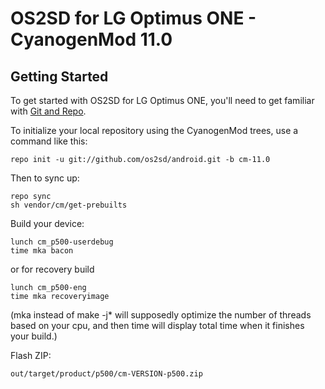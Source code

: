 OS2SD for LG Optimus ONE - CyanogenMod 11.0
===========

Getting Started
---------------

To get started with OS2SD for LG Optimus ONE, you'll need to get
familiar with [Git and Repo](http://source.android.com/source/developing.html).


To initialize your local repository using the CyanogenMod trees, use a command like this:

    repo init -u git://github.com/os2sd/android.git -b cm-11.0

Then to sync up:

    repo sync
    sh vendor/cm/get-prebuilts

Build your device:

    lunch cm_p500-userdebug
    time mka bacon

or  for recovery build

    lunch cm_p500-eng
    time mka recoveryimage

(mka instead of make -j* will supposedly optimize the number of threads based on your cpu, and then time will display total time when it finishes your build.)

Flash ZIP:

    out/target/product/p500/cm-VERSION-p500.zip
    

